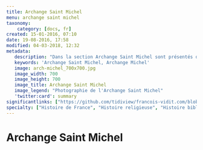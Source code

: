 ```yaml
---
title: Archange Saint Michel
menu: archange saint michel
taxonomy:
    category: [docs, fr]
created: 15-01-2016, 07:10
date: 19-08-2016, 17:58
modified: 04-03-2018, 12:32
metadata:
   description: "Dans la section Archange Saint Michel sont présentés des documents qui permettent d'approfondir la compréhension de ce que représente la figure de l'Archange Saint Michel. Par exemple par l'explication de l'éthymologie hébraïque du nom « Michel », la mise à disposition des principaux textes qui évoque l'archange dans l'Ancien ou le Nouveau Testament ou la Légende Dorée."
   keywords: 'Archange Saint Michel, Archange Michel'
   image: arch-michel_700x700.jpg
   image_width: 700
   image_height: 700
   image_title: Archange Saint Michel
   image_legend: "Photographie de l'Archange Saint Michel"
   'twitter:card': summary
significantlinks: ["https://github.com/tidiview/francois-vidit.com/blob/master/user/sites/docs/pages/01.home/05.mont-saint-michel/01.arch-michel/chapter.fr.md"]
specialty: ["Histoire de France", "Histoire religieuse", "Histoire biblique", "Archange Saint Michel"]
---
```


# Archange Saint Michel
